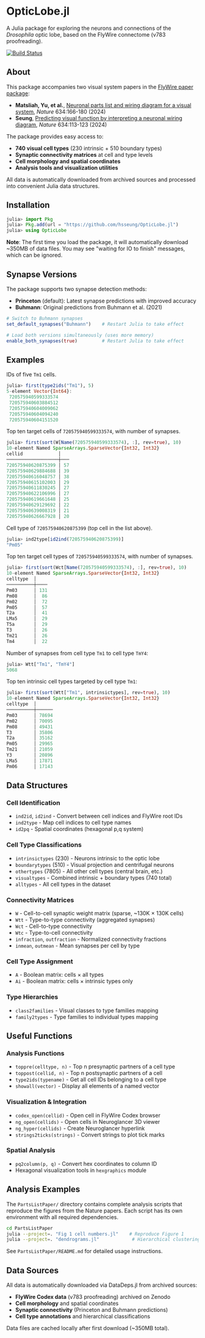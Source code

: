 # OpticLobe.jl

A Julia package for exploring the neurons and connections of the *Drosophila* optic lobe, based on the FlyWire connectome (v783 proofreading).

[![Build Status](https://github.com/hsseung/OpticLobe.jl/actions/workflows/CI.yml/badge.svg?branch=main)](https://github.com/hsseung/OpticLobe.jl/actions/workflows/CI.yml?query=branch%3Amain)

## About

This package accompanies two visual system papers in the [FlyWire paper package](https://www.nature.com/collections/hgcfafejia):

* **Matsliah, Yu, et al.**, [Neuronal parts list and wiring diagram for a visual system](https://doi.org/10.1038/s41586-024-07981-1), *Nature* 634:166-180 (2024)
* **Seung**, [Predicting visual function by interpreting a neuronal wiring diagram](https://doi.org/10.1038/s41586-024-07953-5), *Nature* 634:113-123 (2024)

The package provides easy access to:
- **740 visual cell types** (230 intrinsic + 510 boundary types)
- **Synaptic connectivity matrices** at cell and type levels  
- **Cell morphology and spatial coordinates**
- **Analysis tools and visualization utilities**

All data is automatically downloaded from archived sources and processed into convenient Julia data structures.

## Installation

```julia
julia> import Pkg
julia> Pkg.add(url = "https://github.com/hsseung/OpticLobe.jl")
julia> using OpticLobe
```

**Note**: The first time you load the package, it will automatically download ~350MB of data files. You may see "waiting for IO to finish" messages, which can be ignored.

## Synapse Versions

The package supports two synapse detection methods:
- **Princeton** (default): Latest synapse predictions with improved accuracy
- **Buhmann**: Original predictions from Buhmann et al. (2021)

```julia
# Switch to Buhmann synapses
set_default_synapses("Buhmann")    # Restart Julia to take effect

# Load both versions simultaneously (uses more memory)  
enable_both_synapses(true)         # Restart Julia to take effect
```

## Examples

IDs of five `Tm1` cells.
``` julia
julia> first(type2ids("Tm1"), 5)
5-element Vector{Int64}:
 720575940599333574
 720575940603884512
 720575940604009062
 720575940604094240
 720575940604151520
```

Top ten target cells of `720575940599333574`, with number of synapses.

``` julia
julia> first(sort(W[Name(720575940599333574), :], rev=true), 10)
10-element Named SparseArrays.SparseVector{Int32, Int32}
cellid             │
───────────────────┼───
720575940620875399 │ 57
720575940629884688 │ 39
720575940616048757 │ 38
720575940615102003 │ 29
720575940611830245 │ 27
720575940622106996 │ 27
720575940619661648 │ 25
720575940629129692 │ 22
720575940639008319 │ 21
720575940626667928 │ 20
```

Cell type of `720575940620875399` (top cell in the list above).
``` julia
julia> ind2type[id2ind(720575940620875399)]
"Pm05"
```

Top ten target cell types of `720575940599333574`, with number of synapses.
``` julia
julia> first(sort(Wct[Name(720575940599333574), :], rev=true), 10)
10-element Named SparseArrays.SparseVector{Int32, Int32}
celltype  │
──────────┼────
Pm03      │ 131
Pm08      │  86
Pm02      │  72
Pm05      │  57
T2a       │  41
LMa5      │  29
T5a       │  29
T3        │  26
Tm21      │  26
Tm4       │  22
```

Number of synapses from cell type `Tm1` to cell type `TmY4`:
```julia
julia> Wtt["Tm1", "TmY4"]
5068
```
Top ten intrinsic cell types targeted by cell type `Tm1`:
``` julia
julia> first(sort(Wtt["Tm1", intrinsictypes], rev=true), 10)
10-element Named SparseArrays.SparseVector{Int32, Int32}
celltype  │
──────────┼──────
Pm03      │ 78694
Pm02      │ 70095
Pm08      │ 49431
T3        │ 35806
T2a       │ 35162
Pm05      │ 29965
Tm21      │ 21059
Y3        │ 20896
LMa5      │ 17871
Pm06      │ 17143
```

## Data Structures

### Cell Identification
- `ind2id`, `id2ind` - Convert between cell indices and FlyWire root IDs
- `ind2type` - Map cell indices to cell type names  
- `id2pq` - Spatial coordinates (hexagonal p,q system)

### Cell Type Classifications  
- `intrinsictypes` (230) - Neurons intrinsic to the optic lobe
- `boundarytypes` (510) - Visual projection and centrifugal neurons
- `othertypes` (7805) - All other cell types (central brain, etc.)
- `visualtypes` - Combined intrinsic + boundary types (740 total)
- `alltypes` - All cell types in the dataset

### Connectivity Matrices
- `W` - Cell-to-cell synaptic weight matrix (sparse, ~130K × 130K cells)
- `Wtt` - Type-to-type connectivity (aggregated synapses)
- `Wct` - Cell-to-type connectivity 
- `Wtc` - Type-to-cell connectivity
- `infraction`, `outfraction` - Normalized connectivity fractions
- `inmean`, `outmean` - Mean synapses per cell by type

### Cell Type Assignment
- `A` - Boolean matrix: cells × all types  
- `Ai` - Boolean matrix: cells × intrinsic types only

### Type Hierarchies
- `class2families` - Visual classes to type families mapping
- `family2types` - Type families to individual types mapping

## Useful Functions

### Analysis Functions
- `toppre(celltype, n)` - Top n presynaptic partners of a cell type
- `toppost(cellid, n)` - Top n postsynaptic partners of a cell  
- `type2ids(typename)` - Get all cell IDs belonging to a cell type
- `showall(vector)` - Display all elements of a named vector

### Visualization & Integration
- `codex_open(cellid)` - Open cell in FlyWire Codex browser
- `ng_open(cellids)` - Open cells in Neuroglancer 3D viewer
- `ng_hyper(cellids)` - Create Neuroglancer hyperlink
- `strings2ticks(strings)` - Convert strings to plot tick marks

### Spatial Analysis
- `pq2column(p, q)` - Convert hex coordinates to column ID
- Hexagonal visualization tools in `hexgraphics` module

## Analysis Examples

The `PartsListPaper/` directory contains complete analysis scripts that reproduce the figures from the Nature papers. Each script has its own environment with all required dependencies.

```bash
cd PartsListPaper
julia --project=. "Fig 1 cell numbers.jl"    # Reproduce Figure 1
julia --project=. "dendrograms.jl"            # Hierarchical clustering
```

See `PartsListPaper/README.md` for detailed usage instructions.

## Data Sources

All data is automatically downloaded via DataDeps.jl from archived sources:
- **FlyWire Codex data** (v783 proofreading) archived on Zenodo
- **Cell morphology** and spatial coordinates  
- **Synaptic connectivity** (Princeton and Buhmann predictions)
- **Cell type annotations** and hierarchical classifications

Data files are cached locally after first download (~350MB total).

